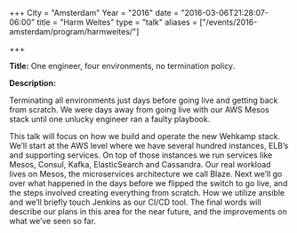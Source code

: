 +++
City = "Amsterdam"
Year = "2016"
date = "2016-03-06T21:28:07-06:00"
title = "Harm Weites"
type = "talk"
aliases = ["/events/2016-amsterdam/program/harmweites/"]

+++

<div class="col-12">
<p><strong>Title:</strong> One engineer, four environments, no termination policy.</p>

<p><strong>Description:</strong></p>

<p>Terminating all environments just days before going live and getting back from scratch. We were days away from going live with our AWS Mesos stack until one unlucky engineer ran a faulty playbook.</p>

<p>This talk will focus on how we build and operate the new Wehkamp stack. We’ll start at the AWS level where we have several hundred instances, ELB’s and supporting services. On top of those instances we run services like Mesos, Consul, Kafka, ElasticSearch and Cassandra. Our real workload lives on Mesos, the microservices architecture we call Blaze. Next we’ll go over what happened in the days before we flipped the switch to go live, and the steps involved creating everything from scratch. How we utilize ansible and we’ll briefly touch Jenkins as our CI/CD tool. The final words will describe our plans in this area for the near future, and the improvements on what we’ve seen so far.</p>

</div>
